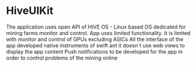 # HiveUIKit
The application uses open API of HIVE OS - Linux based OS dedicated for mining farms monitor and control. 
App uses limited functionality. It is limited with monitor and  control of GPUs excluding ASICs
All the interface of the app developed native instruments of swift ant it doesn`t use web views to display the app content
Push notifications to be developed for the app in order to control problems of the mining online
